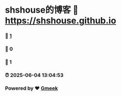 # shshouse的博客 :link: https://shshouse.github.io 
### :page_facing_up: [1](https://shshouse.github.io/tag.html) 
### :speech_balloon: 0 
### :hibiscus: 1 
### :alarm_clock: 2025-06-04 13:04:53 
### Powered by :heart: [Gmeek](https://github.com/Meekdai/Gmeek)
